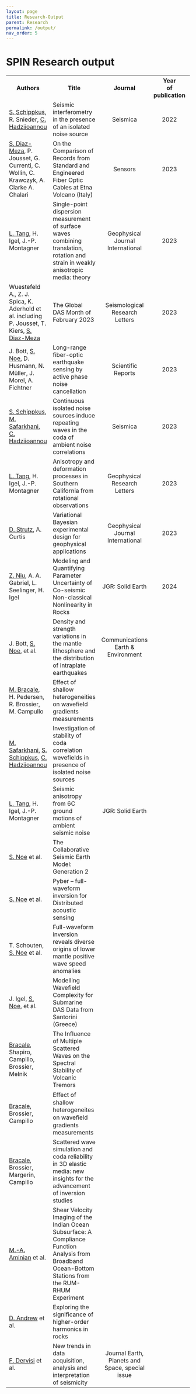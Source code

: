 ```yaml
---
layout: page
title: Research-Output 
parent: Research
permalink: /output/
nav_order: 5
---
```


# SPIN Research output

<table style="width:auto;">
  <colgroup>
    <col style="width:20%;"> <!-- Adjust the width of the first column -->
    <col style="width:30%;"> <!-- Adjust the width of the second column -->
    <col style="width:20%;"> <!-- Adjust the width of the third column -->
    <col style="width:10%;"> <!-- Adjust the width of the fourth column -->
    <col style="width:25%;"> <!-- Adjust the width of the fifth column -->
    <col style="width:10%;"> <!-- Adjust the width of the sixth column -->
  </colgroup>
  <tr>
    <th>Authors</th>
    <th>Title</th>
    <th>Journal</th>
    <th align="center">Year<br>of<br>publication</th>
    <th align="center">Link</th>
    <th align="center">Status</th>
  </tr>
  <tr>
    <td><a href="https://www.geo.uni-hamburg.de/en/geophysik/personen/schippkus-sven.html">S. Schippkus</a>, R. Snieder, <a href="https://www.geo.uni-hamburg.de/en/geophysik/personen/hadziioannou-celine.html">C. Hadziioannou</a></td>
    <td>Seismic interferometry in the presence of an isolated noise source</td>
    <td align="center">Seismica</td>
    <td align="center">2022</td>
    <td align="center"><a href="https://seismica.library.mcgill.ca/article/view/195/286">Link</a></td>
    <td align="center">Published</td>
  </tr>
  <tr>
    <td><a href="https://spin-itn.eu/candidates/ESR4_4">S. Diaz-Meza</a>, P. Jousset, G. Currenti, C. Wollin, C. Krawczyk, A. Clarke A. Chalari</td>
    <td>On the Comparison of Records from Standard and Engineered Fiber Optic Cables at Etna Volcano (Italy)</td>
    <td align="center">Sensors</td>
    <td align="center">2023</td>
    <td align="center"><a href="https://www.mdpi.com/1424-8220/23/7/3735">Link</a></td>
    <td align="center">Published</td>
  </tr>
  <tr>
    <td><a href="https://spin-itn.eu/candidates/ESR1_1">L. Tang</a>, H. Igel, J.-P. Montagner</td>
    <td>Single-point dispersion measurement of surface waves combining translation, rotation and strain in weakly anisotropic media: theory </td>
    <td align="center">Geophysical Journal International</td>
    <td align="center">2023</td>
    <td align="center"><a href="https://doi.org/10.1093/gji/ggad199">Link</a></td>
    <td align="center">Published</td>
  </tr>
  <tr>
    <td>Wuestefeld A., Z. J. Spica, K. Aderhold et al. including P. Jousset, T. Kiers, <a href="https://spin-itn.eu/candidates/ESR4_4">S. Diaz-Meza</a></td>
    <td>The Global DAS Month of February 2023</td>
    <td align="center">Seismological Research Letters</td>
    <td align="center">2023</td>
    <td align="center"><a href="https://pubs.geoscienceworld.org/ssa/srl/article/doi/10.1785/0220230180/629787/The-Global-DAS-Month-of-February-2023">Link</a></td>
    <td align="center">Published</td>
  </tr>
  <tr>
    <td>J. Bott, <a href="https://spin-itn.eu/candidates/ESR1_2">S. Noe</a>, D. Husmann, N. Müller, J. Morel, A. Fichtner</td>
    <td>Long-range fiber-optic earthquake sensing by active phase noise cancellation</td>
    <td align="center">Scientific Reports</td>
    <td align="center">2023</td>
    <td align="center"><a href="https://www.nature.com/articles/s41598-023-41161-x">Link</a></td>
    <td align="center">Published</td>
  </tr>
  <tr>
    <td><a href="https://www.geo.uni-hamburg.de/en/geophysik/personen/schippkus-sven.html">S. Schippkus</a>, <a href="https://spin-itn.eu/candidates/ESR3_4">M. Safarkhani</a>, <a href="https://www.geo.uni-hamburg.de/en/geophysik/personen/hadziioannou-celine.html">C. Hadziioannou</a></td>
    <td>Continuous isolated noise sources induce repeating waves in the coda of ambient noise correlations</td>
    <td align="center">Seismica</td>
    <td align="center">2023</td>
    <td align="center"><a href="https://seismica.library.mcgill.ca/article/view/499/1174">Link</a></td>
    <td align="center">Published</td>
  </tr>
  <tr>
    <td><a href="https://spin-itn.eu/candidates/ESR1_1">L. Tang</a>, H. Igel, J.-P. Montagner</td>
    <td>Anisotropy and deformation processes in Southern California from rotational observations</td>
    <td align="center">Geophysical Research Letters</td>
    <td align="center">2023</td>
    <td align="center"><a href="https://agupubs.onlinelibrary.wiley.com/doi/epdf/10.1029/2023GL105970">Link</a></td>
    <td align="center">Published</td>
  </tr>
  <tr>
    <td><a href="https://spin-itn.eu/candidates/ESR3_1">D. Strutz</a>, A. Curtis</td>
    <td>Variational Bayesian experimental design for geophysical applications</td>
    <td align="center">Geophysical Journal International</td>
    <td align="center">2023</td>
    <td align="center"><a href="https://doi.org/10.1093/gji/ggad492">Link</a></td>
    <td align="center">Published</td>
  </tr>
  <tr>
    <td><a href="https://spin-itn.eu/candidates/ESR3_2">Z. Niu</a>, A. A. Gabriel, L. Seelinger, H. Igel</td>
    <td>Modeling and Quantifying Parameter Uncertainty of Co-seismic Non-classical Nonlinearity in Rocks</td>
    <td align="center">JGR: Solid Earth</td>
    <td align="center">2024</td>
    <td align="center"><a href="https://agupubs.onlinelibrary.wiley.com/doi/epdf/10.1029/2023JB027149">Link</a></td>
    <td align="center">Published</td>
  </tr>
  <tr>
    <td>J. Bott, <a href="https://spin-itn.eu/candidates/ESR1_2">S. Noe</a>, et al.</td>
    <td>Density and strength variations in the mantle lithosphere and the distribution of intraplate earthquakes</td>
    <td align="center">Communications Earth & Environment</td>
    <td> </td>
    <td><a href=""></a></td>
    <td align="center">Submitted</td>
  </tr>
  <tr>
    <td><a href="https://spin-itn.eu/candidates/ESR1_3">M. Bracale</a>, H. Pedersen, R. Brossier, M. Campullo</td>
    <td>Effect of shallow heterogeneities on wavefield gradients measurements</td>
    <td> </td>
    <td> </td>
    <td><a href=""></a></td>
    <td align="center">In preparation</td>
  </tr>
  <tr>
    <td><a href="https://spin-itn.eu/candidates/ESR3_4">M. Safarkhani</a>, <a href="https://www.geo.uni-hamburg.de/en/geophysik/personen/schippkus-sven.html">S. Schippkus</a>, <a href="https://www.geo.uni-hamburg.de/en/geophysik/personen/hadziioannou-celine.html">C. Hadziioannou</a></td>
    <td>Investigation of stability of coda correlation wevefields in presence of isolated noise sources</td>
    <td> </td>
    <td> </td>
    <td><a href=""></a></td>
    <td align="center">In preparation</td>
  </tr>
  <tr>
    <td><a href="https://spin-itn.eu/candidates/ESR1_1">L. Tang</a>, H. Igel, J.-P. Montagner</td>
    <td>Seismic anisotropy from 6C ground motions of ambient seismic noise</td>
    <td align="center">JGR: Solid Earth</td>
    <td> </td>
    <td><a href=""></a></td>
    <td align="center">Nearly ready for submission</td>
  </tr>
  <tr>
    <td><a href="https://spin-itn.eu/candidates/ESR1_2">S. Noe</a> et al.</td>
    <td>The Collaborative Seismic Earth Model: Generation 2</td>
    <td> </td>
    <td> </td>
    <td><a href=""></a></td>
    <td align="center">In preparation</td>
  </tr>
  <tr>
    <td><a href="https://spin-itn.eu/candidates/ESR1_2">S. Noe</a> et al.</td>
    <td>Pyber – full-waveform inversion for Distributed acoustic sensing</td>
    <td> </td>
    <td> </td>
    <td><a href=""></a></td>
    <td align="center">In preparation</td>
  </tr>
  <tr>
    <td>T. Schouten, <a href="https://spin-itn.eu/candidates/ESR1_2">S. Noe</a> et al.</td>
    <td>Full-waveform inversion reveals diverse origins of lower mantle positive wave speed anomalies</td>
    <td> </td>
    <td> </td>
    <td><a href=""></a></td>
    <td align="center">In preparation</td>
  </tr>
  <tr>
    <td>J. Igel, <a href="https://spin-itn.eu/candidates/ESR1_2">S. Noe</a>, et al.</td>
    <td>Modelling Wavefield Complexity for Submarine DAS Data from Santorini (Greece)</td>
    <td> </td>
    <td> </td>
    <td><a href=""></a></td>
    <td align="center">In preparation</td>
  </tr>
  <tr>
    <td><a href="https://spin-itn.eu/candidates/ESR1_3">Bracale</a>, Shapiro, Campillo, Brossier, Melnik</td>
    <td>The Influence of Multiple Scattered Waves on the Spectral Stability of Volcanic Tremors</td>
    <td> </td>
    <td> </td>
    <td><a href=""></a></td>
    <td align="center">In preparation</td>
  </tr>
  <tr>
    <td><a href="https://spin-itn.eu/candidates/ESR1_3">Bracale</a>, Brossier, Campillo</td>
    <td>Eﬀect of shallow heterogeneites on waveﬁeld gradients measurements</td>
    <td> </td>
    <td> </td>
    <td><a href=""></a></td>
    <td align="center">In preparation</td>
  </tr>
  <tr>
    <td><a href="https://spin-itn.eu/candidates/ESR1_3">Bracale</a>, Brossier, Margerin, Campillo</td>
    <td>Scattered wave simulation and coda reliability in 3D elastic media: new insights for the advancement of inversion studies</td>
    <td> </td>
    <td> </td>
    <td><a href=""></a></td>
    <td align="center">In preparation</td>
  </tr>
  <tr>
    <td><a href="https://spin-itn.eu/candidates/ESR1_4">M.-A. Aminian</a> et al.</td>
    <td>Shear Velocity Imaging of the Indian Ocean Subsurface: A Compliance Function Analysis from Broadband Ocean-Bottom Stations from the RUM-RHUM Experiment</td>
    <td> </td>
    <td> </td>
    <td><a href=""></a></td>
    <td align="center">In preparation</td>
  </tr>
  <tr>
    <td><a href="https://spin-itn.eu/candidates/ESR2_2">D. Andrew</a> et al.</td>
    <td>Exploring the significance of higher-order harmonics in rocks</td>
    <td> </td>
    <td> </td>
    <td><a href=""></a></td>
    <td align="center">In preparation</td>
  </tr>
  <tr>
    <td><a href="https://spin-itn.eu/candidates/ESR2_3">F. Dervisi</a> et al.</td>
    <td>New trends in data acquisition, analysis and interpretation of seismicity</td>
    <td align="center">Journal Earth, Planets and Space, special issue</td>
    <td> </td>
    <td><a href=""></a></td>
    <td align="center">In preparation</td>
  </tr>
</table>
